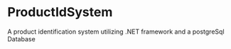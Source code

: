 # ProductIdSystem
A product identification system utilizing .NET framework and a postgreSql Database

